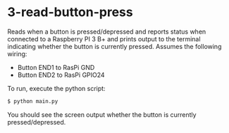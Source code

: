 # 3-read-button-press

Reads when a button is pressed/depressed and reports status when connected to a Raspberry
PI 3 B+ and prints output to the terminal indicating whether the button is currently
pressed. Assumes the following wiring:

- Button END1 to RasPi GND
- Button END2 to RasPi GPIO24

To run, execute the python script:

```bash
$ python main.py
```

You should see the screen output whether the button is currently pressed/depressed.
